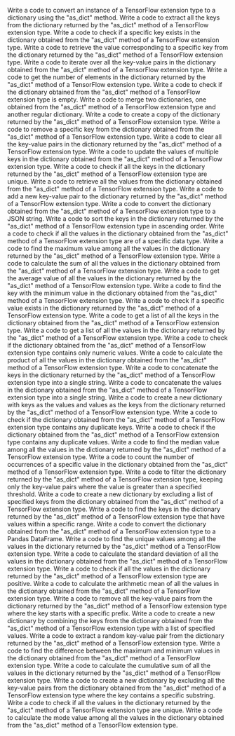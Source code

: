 Write a code to convert an instance of a TensorFlow extension type to a dictionary using the "as_dict" method.
Write a code to extract all the keys from the dictionary returned by the "as_dict" method of a TensorFlow extension type.
Write a code to check if a specific key exists in the dictionary obtained from the "as_dict" method of a TensorFlow extension type.
Write a code to retrieve the value corresponding to a specific key from the dictionary returned by the "as_dict" method of a TensorFlow extension type.
Write a code to iterate over all the key-value pairs in the dictionary obtained from the "as_dict" method of a TensorFlow extension type.
Write a code to get the number of elements in the dictionary returned by the "as_dict" method of a TensorFlow extension type.
Write a code to check if the dictionary obtained from the "as_dict" method of a TensorFlow extension type is empty.
Write a code to merge two dictionaries, one obtained from the "as_dict" method of a TensorFlow extension type and another regular dictionary.
Write a code to create a copy of the dictionary returned by the "as_dict" method of a TensorFlow extension type.
Write a code to remove a specific key from the dictionary obtained from the "as_dict" method of a TensorFlow extension type.
Write a code to clear all the key-value pairs in the dictionary returned by the "as_dict" method of a TensorFlow extension type.
Write a code to update the values of multiple keys in the dictionary obtained from the "as_dict" method of a TensorFlow extension type.
Write a code to check if all the keys in the dictionary returned by the "as_dict" method of a TensorFlow extension type are unique.
Write a code to retrieve all the values from the dictionary obtained from the "as_dict" method of a TensorFlow extension type.
Write a code to add a new key-value pair to the dictionary returned by the "as_dict" method of a TensorFlow extension type.
Write a code to convert the dictionary obtained from the "as_dict" method of a TensorFlow extension type to a JSON string.
Write a code to sort the keys in the dictionary returned by the "as_dict" method of a TensorFlow extension type in ascending order.
Write a code to check if all the values in the dictionary obtained from the "as_dict" method of a TensorFlow extension type are of a specific data type.
Write a code to find the maximum value among all the values in the dictionary returned by the "as_dict" method of a TensorFlow extension type.
Write a code to calculate the sum of all the values in the dictionary obtained from the "as_dict" method of a TensorFlow extension type.
Write a code to get the average value of all the values in the dictionary returned by the "as_dict" method of a TensorFlow extension type.
Write a code to find the key with the minimum value in the dictionary obtained from the "as_dict" method of a TensorFlow extension type.
Write a code to check if a specific value exists in the dictionary returned by the "as_dict" method of a TensorFlow extension type.
Write a code to get a list of all the keys in the dictionary obtained from the "as_dict" method of a TensorFlow extension type.
Write a code to get a list of all the values in the dictionary returned by the "as_dict" method of a TensorFlow extension type.
Write a code to check if the dictionary obtained from the "as_dict" method of a TensorFlow extension type contains only numeric values.
Write a code to calculate the product of all the values in the dictionary obtained from the "as_dict" method of a TensorFlow extension type.
Write a code to concatenate the keys in the dictionary returned by the "as_dict" method of a TensorFlow extension type into a single string.
Write a code to concatenate the values in the dictionary obtained from the "as_dict" method of a TensorFlow extension type into a single string.
Write a code to create a new dictionary with keys as the values and values as the keys from the dictionary returned by the "as_dict" method of a TensorFlow extension type.
Write a code to check if the dictionary obtained from the "as_dict" method of a TensorFlow extension type contains any duplicate keys.
Write a code to check if the dictionary obtained from the "as_dict" method of a TensorFlow extension type contains any duplicate values.
Write a code to find the median value among all the values in the dictionary returned by the "as_dict" method of a TensorFlow extension type.
Write a code to count the number of occurrences of a specific value in the dictionary obtained from the "as_dict" method of a TensorFlow extension type.
Write a code to filter the dictionary returned by the "as_dict" method of a TensorFlow extension type, keeping only the key-value pairs where the value is greater than a specified threshold.
Write a code to create a new dictionary by excluding a list of specified keys from the dictionary obtained from the "as_dict" method of a TensorFlow extension type.
Write a code to find the keys in the dictionary returned by the "as_dict" method of a TensorFlow extension type that have values within a specific range.
Write a code to convert the dictionary obtained from the "as_dict" method of a TensorFlow extension type to a Pandas DataFrame.
Write a code to find the unique values among all the values in the dictionary returned by the "as_dict" method of a TensorFlow extension type.
Write a code to calculate the standard deviation of all the values in the dictionary obtained from the "as_dict" method of a TensorFlow extension type.
Write a code to check if all the values in the dictionary returned by the "as_dict" method of a TensorFlow extension type are positive.
Write a code to calculate the arithmetic mean of all the values in the dictionary obtained from the "as_dict" method of a TensorFlow extension type.
Write a code to remove all the key-value pairs from the dictionary returned by the "as_dict" method of a TensorFlow extension type where the key starts with a specific prefix.
Write a code to create a new dictionary by combining the keys from the dictionary obtained from the "as_dict" method of a TensorFlow extension type with a list of specified values.
Write a code to extract a random key-value pair from the dictionary returned by the "as_dict" method of a TensorFlow extension type.
Write a code to find the difference between the maximum and minimum values in the dictionary obtained from the "as_dict" method of a TensorFlow extension type.
Write a code to calculate the cumulative sum of all the values in the dictionary returned by the "as_dict" method of a TensorFlow extension type.
Write a code to create a new dictionary by excluding all the key-value pairs from the dictionary obtained from the "as_dict" method of a TensorFlow extension type where the key contains a specific substring.
Write a code to check if all the values in the dictionary returned by the "as_dict" method of a TensorFlow extension type are unique.
Write a code to calculate the mode value among all the values in the dictionary obtained from the "as_dict" method of a TensorFlow extension type.